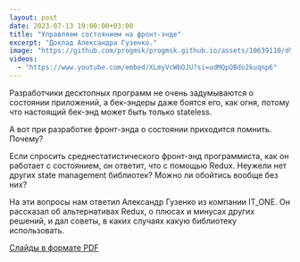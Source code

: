 ```yaml
---
layout: post
date: 2023-07-13 19:00:00+03:00
title: "Управляем состоянием на фронт-энде"
excerpt: "Доклад Александра Гузенко."
image: "https://github.com/progmsk/progmsk.github.io/assets/10639110/d9052ecb-37a1-4074-947e-5115ad9c5c9f"
videos:
  - "https://www.youtube.com/embed/XLmyVcWbOJU?si=udMQpQBdo2kuqnp6"
---
```


Разработчики десктопных программ не очень задумываются о состоянии приложений, а бек-эндеры даже боятся его, как огня, потому что настоящий бек-энд может быть только stateless.

А вот при разработке фронт-энда о состоянии приходится помнить. Почему?

Если спросить среднестатистического фронт-энд программиста, как он работает с состоянием, он ответит, что с помощью Redux. Неужели нет других state management библиотек? Можно ли обойтись вообще без них?

На эти вопросы нам ответил Александр Гузенко из компании IT_ONE. Он рассказал об альтернативах Redux, о плюсах и минусах других решений, и дал советы, в каких случаях какую библиотеку использовать.

[Слайды в формате PDF](https://github.com/progmsk/progmsk.github.io/files/14963266/frontend-state-management.pdf)
